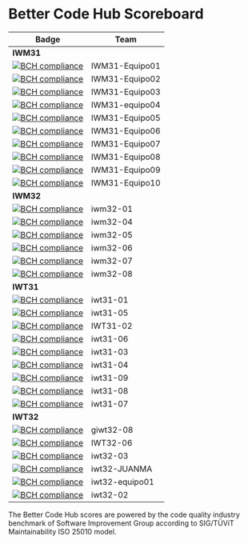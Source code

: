 # Better Code Hub Scoreboard



| Badge         | Team        |    
| ----------- | ----------- |
| **IWM31**                   |
| [![BCH compliance](https://bettercodehub.com/edge/badge/ETSISI-EMS/lab-3-mantenibilidad-giwm31-equipo01-manana?branch=master&token=3507136ed0cbcfb1bb4c3ee1083322dd67f5b000)](https://bettercodehub.com/) |IWM31-Equipo01|
| [![BCH compliance](https://bettercodehub.com/edge/badge/ETSISI-EMS/lab-3-mantenibilidad-giwm31-ems2021-iwm31-equipo02?branch=master&token=5ec6380227247659917f998a3f86fe80925f3719)](https://bettercodehub.com/) |IWM31-Equipo02|
| [![BCH compliance](https://bettercodehub.com/edge/badge/ETSISI-EMS/lab-3-mantenibilidad-giwm31-ems2021-iwm31-equipo03?branch=master&token=4f4bcb6dc1299216344f15892e08325fdc37fee2)](https://bettercodehub.com/) |IWM31-Equipo03|
|[![BCH compliance](https://bettercodehub.com/edge/badge/ETSISI-EMS/lab-3-mantenibilidad-giwm31-equipo04-manana?branch=master&token=2b69eb2f4a9c0f7b790d74f5f38da7973687c27d)](https://bettercodehub.com/)|IWM31-equipo04|
| [![BCH compliance](https://bettercodehub.com/edge/badge/ETSISI-EMS/lab-3-mantenibilidad-giwm31-ems2021-iwm31-equipo05?branch=master&token=fb9da2cf08345ce089a163232f6bf341ecb75cd8)](https://bettercodehub.com/)|IWM31-Equipo05|
| [![BCH compliance](https://bettercodehub.com/edge/badge/ETSISI-EMS/lab-3-mantenibilidad-giwm31-equipo06-manana?branch=master&token=c528c2d8b922a770f5a0d3b5a3d782c72597a128)](https://bettercodehub.com/) |IWM31-Equipo06| 
| [![BCH compliance](https://bettercodehub.com/edge/badge/ETSISI-EMS/lab-3-mantenibilidad-giwm31-equipo07-manana?branch=master&token=2dd10328e2ebb47fbb779fb430d9951958582f95)](https://bettercodehub.com/) |IWM31-Equipo07|
[![BCH compliance](https://bettercodehub.com/edge/badge/ETSISI-EMS/lab-3-mantenibilidad-giwm31-ems2021-iwm31-equipo08?branch=master&token=37c6fd802a21823963a73f656eb0911a81dff061)](https://bettercodehub.com/) |IWM31-Equipo08| 
| [![BCH compliance](https://bettercodehub.com/edge/badge/ETSISI-EMS/lab-3-mantenibilidad-giwm31-ems2021-iwm31-equipo09?branch=master&token=8bf8cd31f16632b809fbf9e663d6d780c3833762)](https://bettercodehub.com/) |IWM31-Equipo09| 
| [![BCH compliance](https://bettercodehub.com/edge/badge/ETSISI-EMS/lab-3-mantenibilidad-giwm31-ems2021-iwm31-equipo11?branch=master&token=a15eeeed5849b3501b13d71e95564e4f2029c6a7)](https://bettercodehub.com/) |IWM31-Equipo10 |
| **IWM32**                   |
| [![BCH compliance](https://bettercodehub.com/edge/badge/ETSISI-EMS/lab-3-mantenibilidad-giwm32-ems2021-iwm32-01?branch=master&token=df859263a04ea53bca29248182d66a041e72dda0)](https://bettercodehub.com/) |iwm32-01| 
| [![BCH compliance](https://bettercodehub.com/edge/badge/ETSISI-EMS/lab-3-mantenibilidad-giwm32-ems2021-iwm32-04?branch=master&token=a4d5a9cb8e234b67252c445dfbccc90b5c479f6d)](https://bettercodehub.com/) |iwm32-04| 
| [![BCH compliance](https://bettercodehub.com/edge/badge/ETSISI-EMS/lab-3-mantenibilidad-giwm32-ems2021-iwm32-05?branch=master&token=eb548273d76da6cf3bfc41ec8feb2ba7cca57ed9)](https://bettercodehub.com/) |iwm32-05| 
| [![BCH compliance](https://bettercodehub.com/edge/badge/ETSISI-EMS/lab-3-mantenibilidad-giwm32-ems2021-iwm32-06?branch=master&token=b8221352c3d4f2ea17f56d208ef813e9f65f6bdb)](https://bettercodehub.com/) |iwm32-06|
| [![BCH compliance](https://bettercodehub.com/edge/badge/ETSISI-EMS/lab-3-mantenibilidad-giwm32-ems2021-iwm32-07?branch=master&token=64b86b4e94af5c0ac43f2e26ce00bed5b9fad72b)](https://bettercodehub.com/) |iwm32-07|  
| [![BCH compliance](https://bettercodehub.com/edge/badge/ETSISI-EMS/lab-3-mantenibilidad-giwm32-equipo08-manana?branch=master&token=70f4f80eb1758933649011251f5ffdda648d8796)](https://bettercodehub.com/) |iwm32-08|
| **IWT31**                   |
| [![BCH compliance](https://bettercodehub.com/edge/badge/ETSISI-EMS/lab-3-mantenibilidad-giwt31-equipo01-tarde?branch=master&token=8d11265f0705e53c836645e5073a56240bf775b9)](https://bettercodehub.com/) |iwt31-01| 
| [![BCH compliance](https://bettercodehub.com/edge/badge/ETSISI-EMS/lab-3-mantenibilidad-giwt31-ems2021-iwt31-05?branch=master&token=517bd283cb2fc972ea1ceb441e7edd97c35a1b99)](https://bettercodehub.com/) |iwt31-05|
| [![BCH compliance](https://bettercodehub.com/edge/badge/ETSISI-EMS/lab-3-mantenibilidad-giwt31-equipo02-tarde?branch=master&token=3cfc547950d8f3a5e5decd07bdb756d0d6327883)](https://bettercodehub.com/) |IWT31-02| 
| [![BCH compliance](https://bettercodehub.com/edge/badge/ETSISI-EMS/lab-3-mantenibilidad-giwt31-equipo06-tarde?branch=master&token=8e3eb7e6a4dbf7d5295f6b269349ac7aea6e8b73)](https://bettercodehub.com/) |iwt31-06| 
| [![BCH compliance](https://bettercodehub.com/edge/badge/ETSISI-EMS/lab-3-mantenibilidad-giwt31-ems2021-iwt31-03?branch=master&token=f9ae1cc18072f85310352ffb39df09e54475977e)](https://bettercodehub.com/)|iwt31-03|
| [![BCH compliance](https://bettercodehub.com/edge/badge/ETSISI-EMS/lab-3-mantenibilidad-giwt31-ems2021-iwt31-04?branch=master&token=915e2a1ce4abbfecb83abc4f3f0d588554dba714)](https://bettercodehub.com/) |iwt31-04| 
| [![BCH compliance](https://bettercodehub.com/edge/badge/ETSISI-EMS/lab-3-mantenibilidad-giwt31-equipo09-tarde?branch=master&token=a7bb4ffd4f373164d7087e5b3bba6d2c2f2a1688)](https://bettercodehub.com/) |iwt31-09|
| [![BCH compliance](https://bettercodehub.com/edge/badge/ETSISI-EMS/lab-3-mantenibilidad-giwt31-equipo08-tarde?branch=master&token=e0704f8e962c7a4d931368fa0d8bce5ae8519a8d)](https://bettercodehub.com/) |iwt31-08|
| [![BCH compliance](https://bettercodehub.com/edge/badge/ETSISI-EMS/lab-3-mantenibilidad-giwt31-equipo07-tarde?branch=master&token=6e45576e7c18417b5c7f53f1fdd37cf5d23bed03)](https://bettercodehub.com/) |iwt31-07|
| **IWT32**                   |
| [![BCH compliance](https://bettercodehub.com/edge/badge/ETSISI-EMS/lab-3-mantenibilidad-giwt32-equipo08-iwt32?branch=master&token=2dde5a188112855f7579f68c1f2ece6e1454bc56)](https://bettercodehub.com/) |giwt32-08| 
| [![BCH compliance](https://bettercodehub.com/edge/badge/ETSISI-EMS/lab-3-mantenibilidad-giwt32-ems2021-iwt32-06?branch=master&token=6e2e8972714b0768b12e38bb8dc7eaaf91dff8c2)](https://bettercodehub.com/) |IWT32-06| 
| [![BCH compliance](https://bettercodehub.com/edge/badge/ETSISI-EMS/lab-3-mantenibilidad-giwt32-equipo03-tarde?branch=master&token=1e37a31cda6097faf15e5501bfacbb4a51f1345b)](https://bettercodehub.com/) |iwt32-03| 
| [![BCH compliance](https://bettercodehub.com/edge/badge/jmgaritagoitiaupm/trabajo3-linea-horizonte-codigo-inicial?branch=master)](https://bettercodehub.com/) |iwt32-JUANMA|
| [![BCH compliance](https://bettercodehub.com/edge/badge/alonsodinavarro/trabajo3-linea-horizonte-codigo-inicial?branch=master)](https://bettercodehub.com/)   |iwt32-equipo01|
| [![BCH compliance](https://bettercodehub.com/edge/badge/ETSISI-EMS/lab-3-mantenibilidad-giwt32-ems2021-iwt32-02?branch=master&token=b26a9ad520f5980742868e1768fe59dcfde80d4a)](https://bettercodehub.com/) |iwt32-02| 

The Better Code Hub scores are powered by the code quality industry benchmark of Software Improvement Group according to SIG/TÜViT Maintainability ISO 25010 model.

